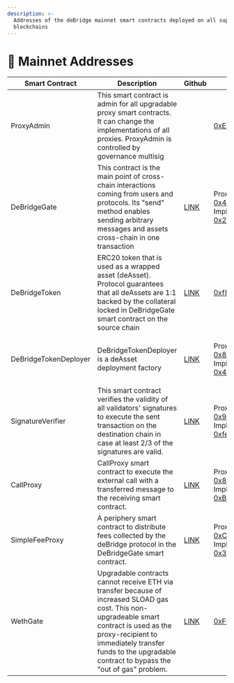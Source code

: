 ```yaml
---
description: >-
  Addresses of the deBridge mainnet smart contracts deployed on all supported
  blockchains
---
```


# 📑 Mainnet Addresses



| Smart Contract        | Description                                                                                                                                                                                                                                               | Github                                                                                                                    | Ethereum                                                                                                                                                                                                                                                                                                        | BNB Chain                                                                                                                                                                                                                                                                                                  | Heco                                                                                                                                                                                                                                                                                                    | Polygon                                                                                                                                                                                                                                                                                                       | Arbitrum                                                                                                                                                                                                                                                                                              | Avalanche                                                                                                                                                                                                                                                                                                |
| --------------------- | --------------------------------------------------------------------------------------------------------------------------------------------------------------------------------------------------------------------------------------------------------- | ------------------------------------------------------------------------------------------------------------------------- | --------------------------------------------------------------------------------------------------------------------------------------------------------------------------------------------------------------------------------------------------------------------------------------------------------------- | ---------------------------------------------------------------------------------------------------------------------------------------------------------------------------------------------------------------------------------------------------------------------------------------------------------- | ------------------------------------------------------------------------------------------------------------------------------------------------------------------------------------------------------------------------------------------------------------------------------------------------------- | ------------------------------------------------------------------------------------------------------------------------------------------------------------------------------------------------------------------------------------------------------------------------------------------------------------- | ----------------------------------------------------------------------------------------------------------------------------------------------------------------------------------------------------------------------------------------------------------------------------------------------------- | -------------------------------------------------------------------------------------------------------------------------------------------------------------------------------------------------------------------------------------------------------------------------------------------------------- |
| ProxyAdmin            | This smart contract is admin for all upgradable proxy smart contracts. It can change the implementations of all proxies. ProxyAdmin is controlled by governance multisig                                                                                  |                                                                                                                           | [0xE4427af3555CD9303D728C491364FAdFDD7494Fe](https://etherscan.io/address/0xE4427af3555CD9303D728C491364FAdFDD7494Fe#code)                                                                                                                                                                                      | [0xE4427af3555CD9303D728C491364FAdFDD7494Fe](https://bscscan.com/address/0xE4427af3555CD9303D728C491364FAdFDD7494Fe#code)                                                                                                                                                                                  | [0xE4427af3555CD9303D728C491364FAdFDD7494Fe](https://hecoinfo.com/address/0xE4427af3555CD9303D728C491364FAdFDD7494Fe#code)                                                                                                                                                                              | [0xE4427af3555CD9303D728C491364FAdFDD7494Fe](https://polygonscan.com/address/0xE4427af3555CD9303D728C491364FAdFDD7494Fe#code)                                                                                                                                                                                 | [0xE4427af3555CD9303D728C491364FAdFDD7494Fe](https://arbiscan.io/address/0xE4427af3555CD9303D728C491364FAdFDD7494Fe#code)                                                                                                                                                                             | [0xE4427af3555CD9303D728C491364FAdFDD7494Fe](https://snowtrace.io/address/0xE4427af3555CD9303D728C491364FAdFDD7494Fe#code)                                                                                                                                                                               |
| DeBridgeGate          | This contract is the main point of cross-chain interactions coming from users and protocols. Its "send" method enables sending arbitrary messages and assets cross-chain in one transaction                                                               | [LINK](https://github.com/debridge-finance/debridge-contracts-v1/blob/main/contracts/transfers/DeBridgeGate.sol)          | <p>Proxy: <a href="https://etherscan.io/address/0x43dE2d77BF8027e25dBD179B491e8d64f38398aA#code">0x43dE2d77BF8027e25dBD179B491e8d64f38398aA</a><br>Implementation: <a href="https://etherscan.io/address/0x24455aa55ded7728783c9474be8ea2f5c935f8eb#code">0x24455aa55ded7728783c9474be8ea2f5c935f8eb</a></p>    | <p>Proxy: <a href="https://bscscan.com/address/0x43dE2d77BF8027e25dBD179B491e8d64f38398aA#code">0x43dE2d77BF8027e25dBD179B491e8d64f38398aA</a><br>Implementation: <a href="https://bscscan.com/address/0x24455aa55ded7728783c9474be8ea2f5c935f8eb#code">0x24455aa55ded7728783c9474be8ea2f5c935f8eb</a></p> | Proxy: [0x43dE2d77BF8027e25dBD179B491e8d64f38398aA](https://hecoinfo.com/address/0x43dE2d77BF8027e25dBD179B491e8d64f38398aA#code) Implementation: [0x24455aa55ded7728783c9474be8ea2f5c935f8eb](https://hecoinfo.com/address/0x24455aa55ded7728783c9474be8ea2f5c935f8eb#code)                            | Proxy: [0x43dE2d77BF8027e25dBD179B491e8d64f38398aA](https://polygonscan.com/address/0x43dE2d77BF8027e25dBD179B491e8d64f38398aA#code) Implementation: [0xcc7571c12b6f4647c4b8c851b62721f6a373c695](https://polygonscan.com/address/0xcc7571c12b6f4647c4b8c851b62721f6a373c695#code)                            | Proxy: [0x43dE2d77BF8027e25dBD179B491e8d64f38398aA](https://arbiscan.io/address/0x43dE2d77BF8027e25dBD179B491e8d64f38398aA#code) Implementation: [0x24455aa55ded7728783c9474be8ea2f5c935f8eb](https://arbiscan.io/address/0x24455aa55ded7728783c9474be8ea2f5c935f8eb#code)                            | Proxy: [0x43dE2d77BF8027e25dBD179B491e8d64f38398aA](https://snowtrace.io/address/0x43dE2d77BF8027e25dBD179B491e8d64f38398aA#code) Implementation: [0xb1a20d1c885fd775df97396397d6f8f07abdd20d](https://snowtrace.io/address/0xb1a20d1c885fd775df97396397d6f8f07abdd20d#code)                             |
|  DeBridgeToken        | ERC20 token that is used as a wrapped asset (deAsset). Protocol guarantees that all deAssets are 1:1 backed by the collateral locked in DeBridgeGate smart contract on the source chain                                                                   | [LINK](https://github.com/debridge-finance/debridge-contracts-v1/blob/main/contracts/periphery/DeBridgeToken.sol)         | [0xf8A2902c0a5f817F5e22C82f453538d3f0734C2b](https://etherscan.io/address/0xf8A2902c0a5f817F5e22C82f453538d3f0734C2b#code)                                                                                                                                                                                      | [0xf8A2902c0a5f817F5e22C82f453538d3f0734C2b](https://bscscan.com/address/0xf8A2902c0a5f817F5e22C82f453538d3f0734C2b#code)                                                                                                                                                                                  | [0xf8A2902c0a5f817F5e22C82f453538d3f0734C2b](https://hecoinfo.com/address/0xf8A2902c0a5f817F5e22C82f453538d3f0734C2b#code)                                                                                                                                                                              | [0xf8A2902c0a5f817F5e22C82f453538d3f0734C2b](https://polygonscan.com/address/0xf8A2902c0a5f817F5e22C82f453538d3f0734C2b#code)                                                                                                                                                                                 | [0xf8A2902c0a5f817F5e22C82f453538d3f0734C2b](https://arbiscan.io/address/0xf8A2902c0a5f817F5e22C82f453538d3f0734C2b#code)                                                                                                                                                                             | [0xc1656B63D9EEBa6d114f6bE19565177893e5bCBF](https://snowtrace.io/address/0xc1656B63D9EEBa6d114f6bE19565177893e5bCBF#code)                                                                                                                                                                               |
| DeBridgeTokenDeployer | DeBridgeTokenDeployer is a deAsset deployment factory                                                                                                                                                                                                     | [LINK](https://github.com/debridge-finance/debridge-contracts-v1/blob/main/contracts/transfers/DeBridgeTokenDeployer.sol) | <p>Proxy: <a href="https://etherscan.io/address/0x8244d6Ffe0695B30b2bAD424683Ee3bc534Ea464#code">0x8244d6Ffe0695B30b2bAD424683Ee3bc534Ea464</a><br>Implementation:<br><a href="https://etherscan.io/address/0x4c7CA8fcFFE77281A8B81D4580CFf8257d785491#code">0x4c7CA8fcFFE77281A8B81D4580CFf8257d785491</a></p> | <p>Proxy: <a href="https://bscscan.com/address/0x8244d6Ffe0695B30b2bAD424683Ee3bc534Ea464#code">0x8244d6Ffe0695B30b2bAD424683Ee3bc534Ea464</a> Implementation:<br><a href="https://bscscan.com/address/0x4c7CA8fcFFE77281A8B81D4580CFf8257d785491">0x4c7CA8fcFFE77281A8B81D4580CFf8257d785491</a><br></p>  | <p>Proxy: <a href="https://hecoinfo.com/address/0x8244d6Ffe0695B30b2bAD424683Ee3bc534Ea464#code">0x8244d6Ffe0695B30b2bAD424683Ee3bc534Ea464</a> Implementation:<br><a href="https://hecoinfo.com/address/0x4c7CA8fcFFE77281A8B81D4580CFf8257d785491">0x4c7CA8fcFFE77281A8B81D4580CFf8257d785491</a></p> | <p>Proxy: <a href="https://polygonscan.com/address/0x8244d6Ffe0695B30b2bAD424683Ee3bc534Ea464#code">0x8244d6Ffe0695B30b2bAD424683Ee3bc534Ea464</a> Implementation:<br><a href="https://polygonscan.com/address/0x4c7CA8fcFFE77281A8B81D4580CFf8257d785491">0x4c7CA8fcFFE77281A8B81D4580CFf8257d785491</a></p> | <p>Proxy: <a href="https://arbiscan.io/address/0x8244d6Ffe0695B30b2bAD424683Ee3bc534Ea464#code">0x8244d6Ffe0695B30b2bAD424683Ee3bc534Ea464</a> Implementation:<br><a href="https://arbiscan.io/address/0x4c7CA8fcFFE77281A8B81D4580CFf8257d785491">0x4c7CA8fcFFE77281A8B81D4580CFf8257d785491</a></p> | <p>Proxy: <a href="https://snowtrace.io/address/0x8244d6Ffe0695B30b2bAD424683Ee3bc534Ea464">0x8244d6Ffe0695B30b2bAD424683Ee3bc534Ea464</a> Implementation:<br><a href="https://snowtrace.io/address/0x4c7CA8fcFFE77281A8B81D4580CFf8257d785491">0x4c7CA8fcFFE77281A8B81D4580CFf8257d785491</a></p>       |
| SignatureVerifier     | This smart contract verifies the validity of all validators' signatures to execute the sent transaction on the destination chain in case at least 2/3 of the signatures are valid.                                                                        | [LINK](https://github.com/debridge-finance/debridge-contracts-v1/blob/main/contracts/transfers/SignatureVerifier.sol)     | <p>Proxy: <a href="https://etherscan.io/address/0x949b3B3c098348b879C9e4F15cecc8046d9C8A8c#code">0x949b3B3c098348b879C9e4F15cecc8046d9C8A8c</a><br>Implementation: <a href="https://etherscan.io/address/0xfe7de3c1e1bd252c67667b56347cabfc6df08df4#code">0xfe7de3c1e1bd252c67667b56347cabfc6df08df4</a></p>    | Proxy: [0x949b3B3c098348b879C9e4F15cecc8046d9C8A8c](https://bscscan.com/address/0x949b3B3c098348b879C9e4F15cecc8046d9C8A8c#code) Implementation: [0xfe7de3c1e1bd252c67667b56347cabfc6df08df4](https://bscscan.com/address/0xfe7de3c1e1bd252c67667b56347cabfc6df08df4#code)                                 | Proxy: [0x949b3B3c098348b879C9e4F15cecc8046d9C8A8c](https://hecoinfo.com/address/0x949b3B3c098348b879C9e4F15cecc8046d9C8A8c#code) Implementation: [0xfe7de3c1e1bd252c67667b56347cabfc6df08df4](https://hecoinfo.com/address/0xfe7de3c1e1bd252c67667b56347cabfc6df08df4#code)                            | Proxy: [0x949b3B3c098348b879C9e4F15cecc8046d9C8A8c](https://polygonscan.com/address/0x949b3B3c098348b879C9e4F15cecc8046d9C8A8c#code) Implementation: [0xfe7de3c1e1bd252c67667b56347cabfc6df08df4](https://polygonscan.com/address/0xfe7de3c1e1bd252c67667b56347cabfc6df08df4#code)                            | Proxy: [0x949b3B3c098348b879C9e4F15cecc8046d9C8A8c](https://arbiscan.io/address/0x949b3B3c098348b879C9e4F15cecc8046d9C8A8c#code) Implementation: [0xfe7de3c1e1bd252c67667b56347cabfc6df08df4](https://arbiscan.io/address/0xfe7de3c1e1bd252c67667b56347cabfc6df08df4#code)                            | Proxy: [0x949b3B3c098348b879C9e4F15cecc8046d9C8A8c](https://snowtrace.io/address/0x949b3B3c098348b879C9e4F15cecc8046d9C8A8c) Implementation: [0x2a3e72ed893b5958690e16c3bbe1bd92137b6250](https://snowtrace.io/address/0x2a3e72ed893b5958690e16c3bbe1bd92137b6250#code)                                  |
| CallProxy             | CallProxy smart contract to execute the external call with a transferred message to the receiving smart contract.                                                                                                                                         | [LINK](https://github.com/debridge-finance/debridge-contracts-v1/blob/main/contracts/periphery/CallProxy.sol)             | <p>Proxy: <a href="https://etherscan.io/address/0x8a0C79F5532f3b2a16AD1E4282A5DAF81928a824#code">0x8a0C79F5532f3b2a16AD1E4282A5DAF81928a824</a><br>Implementation: <br><a href="https://etherscan.io/address/0xBd3d657AE87671eC6f8D6272A9f431a7c4a9B6f8">0xBd3d657AE87671eC6f8D6272A9f431a7c4a9B6f8</a></p>     | Proxy: [0x8a0C79F5532f3b2a16AD1E4282A5DAF81928a824](https://bscscan.com/address/0x8a0C79F5532f3b2a16AD1E4282A5DAF81928a824#code) Implementation: [0xBd3d657AE87671eC6f8D6272A9f431a7c4a9B6f8](https://bscscan.com/address/0xBd3d657AE87671eC6f8D6272A9f431a7c4a9B6f8)                                      | Proxy: [0x8a0C79F5532f3b2a16AD1E4282A5DAF81928a824](https://hecoinfo.com/address/0x8a0C79F5532f3b2a16AD1E4282A5DAF81928a824#code) Implementation: [0xBd3d657AE87671eC6f8D6272A9f431a7c4a9B6f8](https://hecoinfo.com/address/0xBd3d657AE87671eC6f8D6272A9f431a7c4a9B6f8)                                 | Proxy: [0x8a0C79F5532f3b2a16AD1E4282A5DAF81928a824](https://polygonscan.com/address/0x8a0C79F5532f3b2a16AD1E4282A5DAF81928a824#code) Implementation: [0xBd3d657AE87671eC6f8D6272A9f431a7c4a9B6f8](https://polygonscan.com/address/0xBd3d657AE87671eC6f8D6272A9f431a7c4a9B6f8)                                 | Proxy: [0x8a0C79F5532f3b2a16AD1E4282A5DAF81928a824](https://arbiscan.io/address/0x8a0C79F5532f3b2a16AD1E4282A5DAF81928a824#code) Implementation: [0xBd3d657AE87671eC6f8D6272A9f431a7c4a9B6f8](https://arbiscan.io/address/0xBd3d657AE87671eC6f8D6272A9f431a7c4a9B6f8)                                 | <p>Proxy: <a href="https://snowtrace.io/address/0x8a0C79F5532f3b2a16AD1E4282A5DAF81928a824#code">0x8a0C79F5532f3b2a16AD1E4282A5DAF81928a824</a> Implementation: <br><a href="https://snowtrace.io/address/0xD34c2302F497b8A7fe2d07865f31dBE04d5044d6">0xD34c2302F497b8A7fe2d07865f31dBE04d5044d6</a></p> |
| SimpleFeeProxy        | A periphery smart contract to distribute fees collected by the deBridge protocol in the DeBridgeGate smart contract.                                                                                                                                      | [LINK](https://github.com/debridge-finance/debridge-contracts-v1/blob/main/contracts/periphery/SimpleFeeProxy.sol)        | <p>Proxy: <a href="https://etherscan.io/address/0xC2bAC0DB5B18B0c3225581Ba14BD0B448c623636#code">0xC2bAC0DB5B18B0c3225581Ba14BD0B448c623636</a><br>Implementation: <a href="https://etherscan.io/address/0x37a52ddb753c924f8c914de65ef00b5210caa83c#code">0x37a52ddb753c924f8c914de65ef00b5210caa83c</a></p>    | Proxy: [0xC2bAC0DB5B18B0c3225581Ba14BD0B448c623636](https://bscscan.com/address/0xC2bAC0DB5B18B0c3225581Ba14BD0B448c623636#code) Implementation: [0x37a52ddb753c924f8c914de65ef00b5210caa83c](https://bscscan.com/address/0x37a52ddb753c924f8c914de65ef00b5210caa83c#code)                                 | Proxy: [0xC2bAC0DB5B18B0c3225581Ba14BD0B448c623636](https://hecoinfo.com/address/0xC2bAC0DB5B18B0c3225581Ba14BD0B448c623636#code) Implementation: [0x37a52ddb753c924f8c914de65ef00b5210caa83c](https://hecoinfo.com/address/0x37a52ddb753c924f8c914de65ef00b5210caa83c#code)                            | Proxy: [0xC2bAC0DB5B18B0c3225581Ba14BD0B448c623636](https://polygonscan.com/address/0xC2bAC0DB5B18B0c3225581Ba14BD0B448c623636#code) Implementation: [0x37a52ddb753c924f8c914de65ef00b5210caa83c](https://polygonscan.com/address/0x37a52ddb753c924f8c914de65ef00b5210caa83c#code)                            | Proxy: [0xC2bAC0DB5B18B0c3225581Ba14BD0B448c623636](https://arbiscan.io/address/0xC2bAC0DB5B18B0c3225581Ba14BD0B448c623636#code) Implementation: [0x37a52ddb753c924f8c914de65ef00b5210caa83c](https://arbiscan.io/address/0x37a52ddb753c924f8c914de65ef00b5210caa83c#code)                            | Proxy: [0xC2bAC0DB5B18B0c3225581Ba14BD0B448c623636](https://snowtrace.io/address/0xC2bAC0DB5B18B0c3225581Ba14BD0B448c623636#code) Implementation: [0x27406ebf0b76923d93b4c6c6224bcab7fff11f87](https://snowtrace.io/address/0x27406ebf0b76923d93b4c6c6224bcab7fff11f87#code)                             |
| WethGate              | Upgradable contracts cannot receive ETH via transfer because of increased SLOAD gas cost. This non-upgradeable smart contract is used as the proxy-recipient to immediately transfer funds to the upgradable contract to bypass the "out of gas" problem. | [LINK](https://github.com/debridge-finance/debridge-contracts-v1/blob/main/contracts/transfers/WethGate.sol)              | [0xFCf83648b8cDeF62e5d03319a6f1FCE16e4D6A59](https://etherscan.io/address/0xFCf83648b8cDeF62e5d03319a6f1FCE16e4D6A59#code)                                                                                                                                                                                      | [0xFCf83648b8cDeF62e5d03319a6f1FCE16e4D6A59](https://bscscan.com/address/0xFCf83648b8cDeF62e5d03319a6f1FCE16e4D6A59#code)                                                                                                                                                                                  | [0xFCf83648b8cDeF62e5d03319a6f1FCE16e4D6A59](https://hecoinfo.com/address/0xFCf83648b8cDeF62e5d03319a6f1FCE16e4D6A59#code)                                                                                                                                                                              | [0xFCf83648b8cDeF62e5d03319a6f1FCE16e4D6A59](https://polygonscan.com/address/0xFCf83648b8cDeF62e5d03319a6f1FCE16e4D6A59#code)                                                                                                                                                                                 | —                                                                                                                                                                                                                                                                                                     | [0xFCf83648b8cDeF62e5d03319a6f1FCE16e4D6A59](https://snowtrace.io/address/0xFCf83648b8cDeF62e5d03319a6f1FCE16e4D6A59#code)                                                                                                                                                                               |
